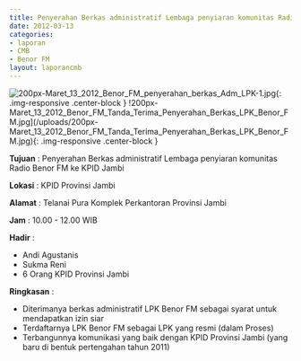 ```yaml
---
title: Penyerahan Berkas administratif Lembaga penyiaran komunitas Radio Benor FM ke KPID Jambi
date: 2012-03-13
categories:
- laporan
- CMB
- Benor FM
layout: laporancmb
---
```


![200px-Maret_13_2012_Benor_FM_penyerahan_berkas_Adm_LPK-1.jpg](/uploads/200px-Maret_13_2012_Benor_FM_penyerahan_berkas_Adm_LPK-1.jpg){: .img-responsive .center-block }
!200px-Maret_13_2012_Benor_FM_Tanda_Terima_Penyerahan_Berkas_LPK_Benor_FM.jpg](/uploads/200px-Maret_13_2012_Benor_FM_Tanda_Terima_Penyerahan_Berkas_LPK_Benor_FM.jpg){: .img-responsive .center-block }

**Tujuan** : Penyerahan Berkas administratif Lembaga penyiaran komunitas Radio Benor FM ke KPID Jambi

**Lokasi** : KPID Provinsi Jambi

**Alamat** : Telanai Pura Komplek Perkantoran Provinsi Jambi

**Jam** : 10.00 - 12.00 WIB

**Hadir** : 
* Andi Agustanis
* Sukma Reni
* 6 Orang KPID Provinsi Jambi

**Ringkasan** : 
* Diterimanya berkas administratif LPK Benor FM sebagai syarat untuk mendapatkan izin siar
* Terdaftarnya LPK Benor FM sebagai LPK yang resmi (dalam Proses)
* Terbangunnya komunikasi yang baik dengan KPID Provinsi Jambi (yang baru di bentuk pertengahan tahun 2011)
